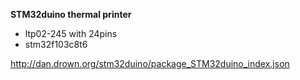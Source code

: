 

**STM32duino thermal printer**

* ltp02-245 with 24pins
* stm32f103c8t6



http://dan.drown.org/stm32duino/package_STM32duino_index.json